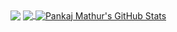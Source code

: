 <img align="center" src="https://github-readme-stats.vercel.app/api/top-langs/?username=psmathur&theme=dark&count_private=true&show_icons=true" />


<a href="https://github.com/psmathur/psmathur">
  <img align="center" src="https://github-readme-stats.vercel.app/api/top-langs/?username=psmathur&hide=java,html,tex&title_color=ffffff&text_color=c9cacc&icon_color=2bbc8a&bg_color=1d1f21&langs_count=3" />
</a>
<a href="https://github.com/psmathur/psmathur">
  <img align="center" src="https://github-readme-stats.vercel.app/api?username=psmathur&show_icons=true&line_height=27&count_private=true&title_color=ffffff&text_color=c9cacc&icon_color=2bbc8a&bg_color=1d1f21" alt="Pankaj Mathur's GitHub Stats" />
</a>



<!--
**psmathur/psmathur** is a ✨ _special_ ✨ repository because its `README.md` (this file) appears on your GitHub profile.

Here are some ideas to get you started:

- 🔭 I’m currently working on ...
- 🌱 I’m currently learning ...
- 👯 I’m looking to collaborate on ...
- 🤔 I’m looking for help with ...
- 💬 Ask me about ...
- 📫 How to reach me: ...
- 😄 Pronouns: ...
- ⚡ Fun fact: ...
-->
